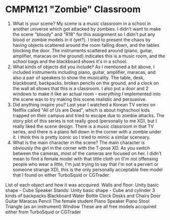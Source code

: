 # CMPM121 "Zombie" Classroom
1. What is your scene?
   My scene is a music classroom in a school in another universe which got attacked by zombies. I didn't want to make the scene "bloody" and "R18" for this assignment so I didn't put any blood or zombie models in it (yet?). I tried to present the chaos by having objects scattered around the room falling down, and the tables blocking the door. The instruments scattered around (piano, guitar, amplifier, maracas on the ground) indicates this is a music room, and the school bags and the blackboard shows it's in a school. 
2. What kinds of objects did you include?
   As I mentioned a bit above, I included instruments including piano, guitar, amplifier, maracas, and also a pair of speakers to show the musicality. The table, desk, blackboard, backpacks, broken pencils on the ground, and a clock on the wall all shows that this is a classroom. I also put a door and 2 windows to make it like an actual room - everything I implemented into the scene was to try making this scene realistic and persuasive. 
3. Did anything inspire you?
   Last year I watched a Korean TV series on Netflix called "All of Us are Dead", which is about highschool kids trapped on their campus and tried to escape due to zombie attacks. The story plot of this series is not really good (personally to me XD), but I really liked the scene design. There is a music classroom in that TV series, and there is a piano fell down in the corner with a zombie under it. I think this is pretty iconic so I tried to mimic a similar sceneary. 
4. What is the main character in the scene?
   The main character is obviously the girl in the corner with the T-pose XD. As you switch between the cameras, most of the cameras are focused on her. I didn't mean to find a female model with that little cloth on (I'm not offensing people who wear a little, I'm just trying to say that I'm not a pervert or someone strange XD), this is the only personally acceptable free model that I found on either TurboSquid or CGTrader.

List of each object and how it was accquired.
Walls and floor: Unity basic shape - Cube
Speaker Stands: Unity basic shape - Cube and cylinder
3 kinds of backpacks
Blackboard
Water Bottle
Clock
Desks and Chairs
Door
Guitar
Maracas
Pencil
The female student
Piano
Speaker
Piano Stool
Triangle (as an instrument)
Window
These are all free models accquired either from TurboSquid or CGTrader
